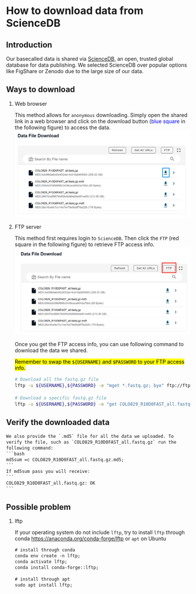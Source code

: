 # How to download data from ScienceDB
## Introduction
Our basecalled data is shared via [ScienceDB](https://www.scidb.cn/en), an open, trusted global database for data publishing. We selected ScienceDB over popular options like FigShare or Zenodo due to the large size of our data.

## Ways to download
1. Web browser

    This method allows for `anonymous` downloading. Simply open the shared link in a web browser and click on the download button (<span style="color:blue">blue square</span> in the following figure) to access the data.
    ![fig1](./sciencedb_fig1.png)


   
2. FTP server

   This method first requires login to `ScienceDB`. Then click the `FTP` (red square in the following figure) to retrieve FTP access info.
   ![fig2](./sciencedb_fig2.png)

   Once you get the FTP access info, you can use following command to download the data we shared.

   <mark>Remember to swap the `${USERNAME}` and `$PASSWORD` to your FTP access info.</mark>
   ```bash
   # Download all the fastq.gz file
   lftp -u ${USERNAME},${PASSWORD} -e "mget *.fastq.gz; bye" ftp://ftp-upload.scidb.cn:2121;

   # Download a specific fastq.gz file
   lftp -u ${USERNAME},${PASSWORD} -e "get COLO829_R10D0FAST_all.fastq.gz; bye" ftp://ftp-upload.scidb.cn:2121;
   ```

## Verify the downloaded data
    We also provide the `.md5` file for all the data we uploaded. To verify the file, such as `COLO829_R10D0FAST_all.fastq.gz` run the following command:
    ```bash
    md5sum =c COLO829_R10D0FAST_all.fastq.gz.md5;
    ```
    If md5sum pass you will receive:
    ```
    COLO829_R10D0FAST_all.fastq.gz: OK
    ```

## Possible problem
1. lftp
   
   If your operating system do not include `lftp`, try to install `lftp` through conda <https://anaconda.org/conda-forge/lftp> or `apt` on Ubuntu
   ```
   # install through conda
   conda env create -n lftp;
   conda activate lftp;
   conda install conda-forge::lftp;

   # install through apt
   sudo apt install lftp;
   ```
